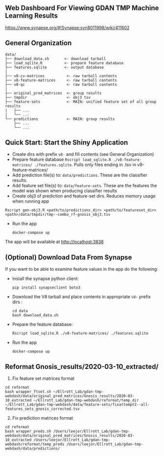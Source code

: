 ## Web Dashboard For Viewing GDAN TMP Machine Learning Results
https://www.synapse.org/#!Synapse:syn8011998/wiki/411602

## General Organization

```
data/
├── download_data.sh       <- download tarball
├── load_sqlite.R          <- prepare feature database
├── features.sqlite        <- output database
|
├── v8-cv-matrices          <- raw tarball contents
├── v8-feature-matrices     <- raw tarball contents
├── v8-qc                   <- raw tarball contents
|
├── original_pred_matrices  <- group results
├── tmpdir                  <- obj3 tsv
├── feature-sets            <- MAIN: unified feature set of all group results
|   ├── ...
|   └── ...
└── predictions             <- MAIN: group results
    ├── ...
    └── ...
```

## Quick Start: Start the Shiny Application

- Create dirs with prefix `v8-` and fill contents (see General Organization)
- Prepare feature database `Rscript load_sqlite.R ./v8-feature-matrices/ ./features.sqlite`. Pulls only files ending in .tsv in v8-feature-matrices/
- Add prediction file(s) to: `data/predictions`. These are the classifier results.
- Add feature set file(s) to: `data/feature-sets`. These are the features the model was shown when producing classifier results
- Create obj3 of prediction and feature-set dirs. Reduces memory usage when running app
```
Rscript gen-obj3.R <path/to/predictions_dir> <path/to/featureset_dir> <path>/data/tmpdir/tmp--combo_rf-gnosis_obj3.tsv
```

- Run the app

  ```
  docker-compose up
  ```

The app will be available at [http://localhost:3838](http://localhost:3838)

## (Optional) Download Data From Synapse

If you want to be able to examine feature values in the app do the following:

- Install the synapse python client:
  ```
  pip install synapseclient boto3
  ```
- Download the V8 tarball and place contents in appropriate `v8-` prefix dirs :

  ```
  cd data
  bash download_data.sh
  ```

- Prepare the feature database:

  ```
  Rscript load_sqlite.R ./v8-feature-matrices/ ./features.sqlite
  ```

- Run the app

  ```
  docker-compose up
  ```

## Reformat Gnosis_results/2020-03-10_extracted/

1. Fix feature set matrices format

```
cd reformat
bash wrapper_ftset.sh ~/Ellrott_Lab/gdan-tmp-webdash/data/original_pred_matrices/Gnosis_results/2020-03-10_extracted ~/Ellrott_Lab/gdan-tmp-webdash/reformat/temp_dir ~/Ellrott_Lab/gdan-tmp-webdash/data/feature-sets/fixattempt2--all-features_sets_gnosis_corrected.tsv
```

2. Fix prediction matrices format

```
cd reformat
bash wrapper_preds.sh /Users/leejor/Ellrott_Lab/gdan-tmp-webdash/data/original_pred_matrices/Gnosis_results/2020-03-10_extracted /Users/leejor/Ellrott_Lab/gdan-tmp-webdash/reformat/temp_preds /Users/leejor/Ellrott_Lab/gdan-tmp-webdash/data/predictions/
```
